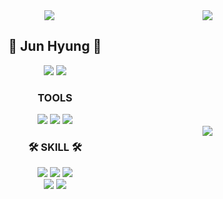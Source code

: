 <div align="center">
  <img src="https://capsule-render.vercel.app/api?type=Waving&color=gradient&customColorList=2E4374,4B527E,7C81AD,E5C3A6,30&height=150&section=header&text=JunHyung&fontColor=ffffff&fontSize=70&animation=fadeIn&fontAlignY=55">

  <img align="right" src="http://mazassumnida.wtf/api/v2/generate_badge?boj=jun_hyung"/>

  <h2>👋 Jun Hyung 👋 </h2>

  <img src="https://hits.seeyoufarm.com/api/count/incr/badge.svg?url=https%3A%2F%2Fgithub.com%2Fjunhyung001&count_bg=%2379C83D&title_bg=%23555555&icon=github.svg&icon_color=%23E7E7E7&title=hits&edge_flat=false">
  <a href="https://velog.io/@junhyung">
    <img src="https://img.shields.io/badge/-TechBlog-20C997?style=flat-square&logo=Velog&logoColor=white"/>
  </a>

  <div style="text-align: center;">
    <h3>TOOLS</h3>
    <img src="https://img.shields.io/badge/Git-F05032.svg?&style=flat-square&logo=Git&logoColor=white">
    <img src="https://img.shields.io/badge/Visual%20Studio%20Code-007ACC.svg?&style=flat-square&logo=Visual%20Studio%20Code&logoColor=white">
    <img src="https://img.shields.io/badge/linux-FCC624?style=flat-square&logo=linux&logoColor=black">
  </div>

  <img align="right" src="https://github-readme-stats.vercel.app/api/top-langs/?username=junhyung001&layout=compact&hide=javascript,css,scss&theme=dracula&langs_count=8"/>

  <div style="text-align: center;">
    <h3>🛠 SKILL 🛠</h3>
    <img src="https://img.shields.io/badge/JavaScript-F7DF1E?style=flat-square&logo=JavaScript&logoColor=white">
    <img src="https://img.shields.io/badge/HTML5-E34F26?style=flat-square&logo=HTML5&logoColor=white">
    <img src="https://img.shields.io/badge/CSS3-1572B6?style=flat-square&logo=CSS3&logoColor=white">
    <br>
    <img src="https://img.shields.io/badge/python-3776AB?style=flat-square&logo=python&logoColor=white"> 
    <img src="https://img.shields.io/badge/django-092E20?style=flat-square&logo=django&logoColor=white">
  </div>
</div>
